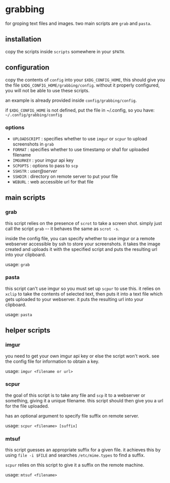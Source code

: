 # grabbing

for groping text files and images. two main scripts are `grab` and
`pasta`.

## installation

copy the scripts inside `scripts` somewhere in your `$PATH`.

## configuration

copy the contents of `config` into your `$XDG_CONFIG_HOME`, this should
give you the file `$XDG_CONFIG_HOME/grabbing/config`. without it
properly configured, you will not be able to use these scripts.

an example is already provided inside `config/grabbing/config`.

if `$XDG_CONFIG_HOME` is not defined, put the file in ~/.config, so you have:
  `~/.config/grabbing/config`

### options

* `UPLOADSCRIPT` : specifies whether to use `imgur` or `scpur` to upload
  screenshots in `grab`
* `FORMAT` : specifies whether to use timestamp or sha1 for uploaded filename
* `IMGURKEY` : your imgur api key
* `SCPOPTS` : options to pass to `scp`
* `SSHSTR` : *user@server*
* `SSHDIR` : directory on remote server to put your file
* `WEBURL` : web accessible url for that file

## main scripts

### grab

this script relies on the presence of `scrot` to take a screen shot.
simply just call the script `grab` -- it behaves the same as `scrot -s`.

inside the config file, you can specify whether to use imgur or a remote
webserver accessible by ssh to store your screenshots. it takes the
image created and uploads it with the specified script and puts the
resulting url into your clipboard.

usage: `grab`

### pasta

this script can't use imgur so you must set up `scpur` to use this. it
relies on `xclip` to take the contents of selected text, then puts it
into a text file which gets uploaded to your webserver. it puts the
resulting url into your clipboard.

usage: `pasta`

## helper scripts

### imgur

you need to get your own imgur api key or else the script won't work.
see the config file for information to obtain a key.

usage: `imgur <filename or url>`

### scpur

the goal of this script is to take any file and `scp` it to a webserver
or something, giving it a unique filename. this script should then give
you a url for the file uploaded.

has an optional argument to specify file suffix on remote server.

usage: `scpur <filename> [suffix]`

### mtsuf

this script guesses an appropriate suffix for a given file.
it achieves this by using `file -i $FILE` and searches
`/etc/mime.types` to find a suffix.

`scpur` relies on this script to give it a suffix on the remote machine.

usage: `mtsuf <filename>`
